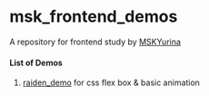 # msk_frontend_demos

A repository for frontend study by [MSKYurina](https://github.com/Hirate99)
#### List of Demos
1. [raiden_demo](raiden_demo) for css flex box & basic animation  
